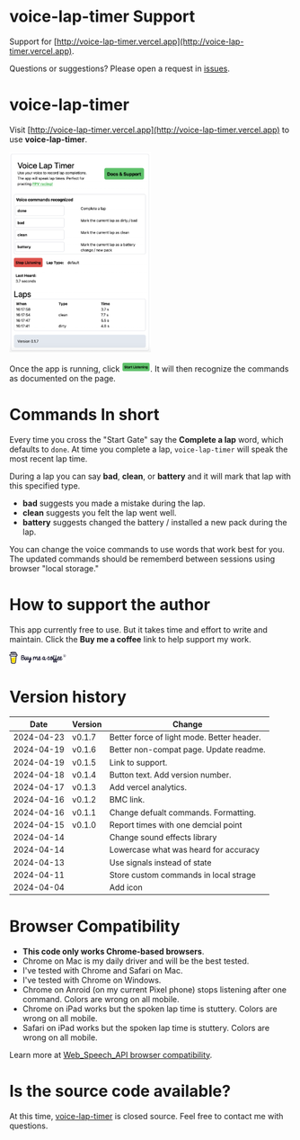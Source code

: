 # voice-lap-timer Support
Support for [http://voice-lap-timer.vercel.app](http://voice-lap-timer.vercel.app).

Questions or suggestions? Please open a request in [issues](https://github.com/kdorff/voice-lap-timer-support/issues).

# voice-lap-timer

Visit [http://voice-lap-timer.vercel.app](http://voice-lap-timer.vercel.app) to use **voice-lap-timer**.

<img src="screenshot-2024-04-23.png" alt="voice-lap-timer" width="50%">

Once the app is running, click <img src="start-listening.png" width="10%" alt="Start Listening">. It will then recognize the commands as documented on the page.

# Commands In short
Every time you cross the "Start Gate" say the **Complete a lap** word, which defaults to `done`. At time you complete a lap, `voice-lap-timer` will speak the most recent lap time.

During a lap you can say **bad**, **clean**, or **battery** and it will mark that lap with this specified type.

- **bad** suggests you made a mistake during the lap.
- **clean** suggests you felt the lap went well.
- **battery** suggests changed the battery / installed a new pack during the lap.

You can change the voice commands to use words that work best for you. The updated commands should be rememberd between sessions using browser "local storage."

# How to support the author

This app currently free to use. But it takes time and effort to write and maintain. Click the **Buy me a coffee** link to help support my work.

[<img src="bmc-brand-logo.svg" alt="voice-lap-timer" width="20%">](https://buymeacoffee.com/dorffmeister)

# Version history

| Date       | Version | Change                                     |
| ---------- | ------- | ------------------------------------------ |
| 2024-04-23 | v0.1.7  | Better force of light mode. Better header. |
| 2024-04-19 | v0.1.6  | Better non-compat page. Update readme.     |
| 2024-04-19 | v0.1.5  | Link to support.                           |
| 2024-04-18 | v0.1.4  | Button text. Add version number.           |
| 2024-04-17 | v0.1.3  | Add vercel analytics.                      |
| 2024-04-16 | v0.1.2  | BMC link.                                  |
| 2024-04-16 | v0.1.1  | Change defualt commands. Formatting.       |
| 2024-04-15 | v0.1.0  | Report times with one demcial point        |
| 2024-04-14 |         | Change sound effects library               |
| 2024-04-14 |         | Lowercase what was heard for accuracy      |
| 2024-04-13 |         | Use signals instead of state               |
| 2024-04-11 |         | Store custom commands in local strage      |
| 2024-04-04 |         | Add icon                                   |


# Browser Compatibility

- **This code only works Chrome-based browsers**.
- Chrome on Mac is my daily driver and will be the best tested.
- I've tested with Chrome and Safari on Mac.
- I've tested with Chrome on Windows.
- Chrome on Anroid (on my current Pixel phone) stops listening after one command. Colors are wrong on all mobile.
- Chrome on iPad works but the spoken lap time is stuttery. Colors are wrong on all mobile.
- Safari on iPad works but the spoken lap time is stuttery. Colors are wrong on all mobile.

Learn more at [Web_Speech_API browser compatibility](https://developer.mozilla.org/en-US/docs/Web/API/Web_Speech_API#browser_compatibility).

# Is the source code available?

At this time, [voice-lap-timer](http://voice-lap-timer.vercel.app) is closed source. Feel free to contact me with questions.
